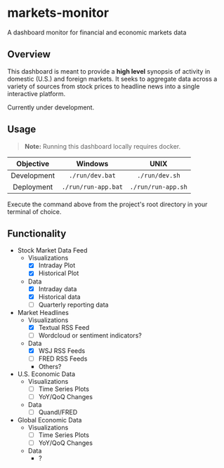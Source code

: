 # markets-monitor

A dashboard monitor for financial and economic markets data

## Overview

This dashboard is meant to provide a **high level** synopsis of activity in domestic (U.S.) and foreign markets. It
seeks to aggregate data across a variety of sources from stock prices to headline news into a single interactive 
platform.

Currently under development.

## Usage

> **Note:** Running this dashboard locally requires docker.

| Objective | Windows | UNIX |
|:---:|:---:|:---:|
| Development | `./run/dev.bat` | `./run/dev.sh` |
| Deployment | `./run/run-app.bat` | `./run/run-app.sh` |
 
 Execute the command above from the project's root directory in your terminal of choice.

## Functionality

- Stock Market Data Feed
    - Visualizations
        - [X] Intraday Plot
        - [X] Historical Plot 
    - Data
        - [X] Intraday data
        - [X] Historical data
        - [ ] Quarterly reporting data
- Market Headlines
    - Visualizations
        - [X] Textual RSS Feed
        - [ ] Wordcloud or sentiment indicators?
    - Data
        - [X] WSJ RSS Feeds
        - [ ] FRED RSS Feeds
        - Others?
- U.S. Economic Data
    - Visualizations
        - [ ] Time Series Plots
        - [ ] YoY/QoQ Changes
    - Data
        - [ ] Quandl/FRED
- Global Economic Data
    - Visualizations
        - [ ] Time Series Plots
        - [ ] YoY/QoQ Changes
    - Data
        - ?